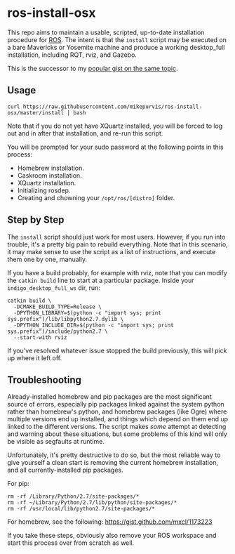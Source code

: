 ros-install-osx
===============

This repo aims to maintain a usable, scripted, up-to-date installation procedure for
[ROS](http://ros.org). The intent is that the `install` script may be executed on a
bare Mavericks or Yosemite machine and produce a working desktop_full installation,
including RQT, rviz, and Gazebo.

This is the successor to my [popular gist on the same topic][1].

[1]: https://gist.github.com/mikepurvis/9837958


Usage
-----

    curl https://raw.githubusercontent.com/mikepurvis/ros-install-osx/master/install | bash

Note that if you do not yet have XQuartz installed, you will be forced to log out and in
after that installation, and re-run this script.

You will be prompted for your sudo password at the following points in this process:

   - Homebrew installation.
   - Caskroom installation.
   - XQuartz installation.
   - Initializing rosdep.
   - Creating and chowning your `/opt/ros/[distro]` folder.


Step by Step
------------

The `install` script should just work for most users. However, if you run into trouble,
it's a pretty big pain to rebuild everything. Note that in this scenario, it may make
sense to use the script as a list of instructions, and execute them one by one,
manually.

If you have a build probably, for example with rviz, note that you can modify the
`catkin build` line to start at a particular package. Inside your
`indigo_desktop_full_ws` dir, run:

    catkin build \
      -DCMAKE_BUILD_TYPE=Release \
      -DPYTHON_LIBRARY=$(python -c "import sys; print sys.prefix")/lib/libpython2.7.dylib \
      -DPYTHON_INCLUDE_DIR=$(python -c "import sys; print sys.prefix")/include/python2.7 \
      --start-with rviz

If you've resolved whatever issue stopped the build previously, this will pick up where
it left off.


Troubleshooting
---------------

Already-installed homebrew and pip packages are the most significant source of errors,
especially pip packages linked against the system python rather than homebrew's python,
and homebrew packages (like Ogre) where multiple versions end up installed, and things
which depend on them end up linked to the different versions. The script makes _some_
attempt at detecting and warning about these situations, but some problems of this kind
will only be visible as segfaults at runtime.

Unfortunately, it's pretty destructive to do so, but the most reliable way to give
yourself a clean start is removing the current homebrew installation, and all
currently-installed pip packages.

For pip:

    rm -rf /Library/Python/2.7/site-packages/*
    rm -rf ~/Library/Python/2.7/lib/python/site-packages/*
    rm -rf /usr/local/lib/python2.7/site-packages/*

For homebrew, see the following: https://gist.github.com/mxcl/1173223

If you take these steps, obviously also remove your ROS workspace and start this process
over from scratch as well.
